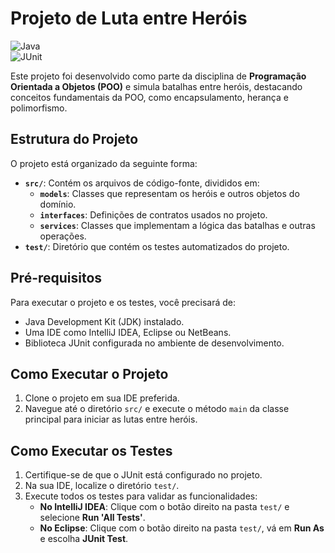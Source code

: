 # Projeto de Luta entre Heróis

![Java](https://img.shields.io/badge/Java-Programming-blue)  
![JUnit](https://img.shields.io/badge/JUnit-Testing-green)

Este projeto foi desenvolvido como parte da disciplina de **Programação Orientada a Objetos (POO)** e simula batalhas entre heróis, destacando conceitos fundamentais da POO, como encapsulamento, herança e polimorfismo.

## Estrutura do Projeto

O projeto está organizado da seguinte forma:

- **`src/`**: Contém os arquivos de código-fonte, divididos em:
  - **`models`**: Classes que representam os heróis e outros objetos do domínio.
  - **`interfaces`**: Definições de contratos usados no projeto.
  - **`services`**: Classes que implementam a lógica das batalhas e outras operações.
- **`test/`**: Diretório que contém os testes automatizados do projeto.

## Pré-requisitos

Para executar o projeto e os testes, você precisará de:

- Java Development Kit (JDK) instalado.
- Uma IDE como IntelliJ IDEA, Eclipse ou NetBeans.
- Biblioteca JUnit configurada no ambiente de desenvolvimento.

## Como Executar o Projeto

1. Clone o projeto em sua IDE preferida.
2. Navegue até o diretório `src/` e execute o método `main` da classe principal para iniciar as lutas entre heróis.

## Como Executar os Testes

1. Certifique-se de que o JUnit está configurado no projeto.
2. Na sua IDE, localize o diretório `test/`.
3. Execute todos os testes para validar as funcionalidades:
   - **No IntelliJ IDEA**: Clique com o botão direito na pasta `test/` e selecione **Run 'All Tests'**.
   - **No Eclipse**: Clique com o botão direito na pasta `test/`, vá em **Run As** e escolha **JUnit Test**.

